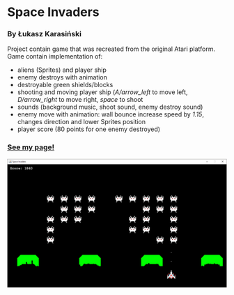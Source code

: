 # Space Invaders 
### By Łukasz Karasiński

Project contain game that was recreated from the original Atari platform.
Game contain implementation of:
- aliens (Sprites) and player ship
- enemy destroys with animation
- destroyable green shields/blocks
- shooting and moving player ship (*A/arrow_left* to move left, *D/arrow_right* to move right, *space* to shoot   
- sounds (background music, shoot sound, enemy destroy sound)
- enemy move with animation: wall bounce increase speed by *1.15*, changes direction and lower Sprites position
- player score (80 points for one enemy destroyed)

      
  
### [See my page!](https://nissmel.github.io/)

![photo](https://github.com/Nissmel/Space-Invaders-/blob/master/Space%20Invaders/SI.png)
